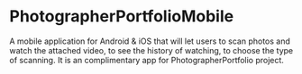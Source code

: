 # PhotographerPortfolioMobile
A mobile application for Android &amp; iOS that will let users to scan photos and watch the attached video, to see the history of watching, to choose the type of scanning. It is an complimentary app for PhotographerPortfolio project.
